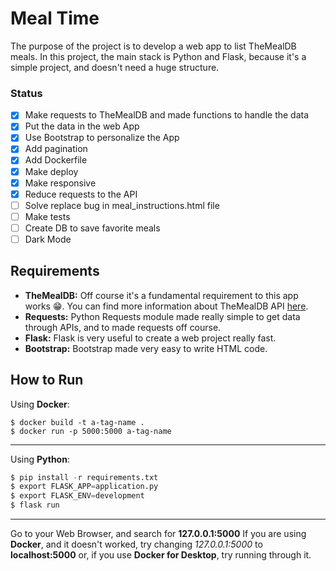 # Meal Time
The purpose of the project is to develop a web app to list TheMealDB meals.
In this project, the main stack is Python and Flask, because it's a simple project, and doesn't need a huge structure.

### Status
- [x] Make requests to TheMealDB and made functions to handle the data
- [x] Put the data in the web App
- [x] Use Bootstrap to personalize the App
- [x] Add pagination
- [x] Add Dockerfile
- [x] Make deploy
- [x] Make responsive
- [x] Reduce requests to the API
- [ ] Solve replace bug in meal_instructions.html file
- [ ] Make tests
- [ ] Create DB to save favorite meals
- [ ] Dark Mode

## Requirements
- **TheMealDB:** Off course it's a fundamental requirement to this app works 😁. You can find more information about TheMealDB API [here](https://www.themealdb.com/api.php).
- **Requests:** Python Requests module made really simple to get data through APIs, and to made requests off course.
- **Flask:** Flask is very useful to create a web project really fast.
- **Bootstrap:** Bootstrap made very easy to write HTML code.

## How to Run
Using **Docker**:
```
$ docker build -t a-tag-name .
$ docker run -p 5000:5000 a-tag-name
```
___
Using **Python**:
```python
$ pip install -r requirements.txt
$ export FLASK_APP=application.py
$ export FLASK_ENV=development
$ flask run
```
___
Go to your Web Browser, and search for **127.0.0.1:5000**
If you are using **Docker**, and it doesn't worked, try changing *127.0.0.1:5000* to **localhost:5000** or, if you use **Docker for Desktop**, try running through it. 
